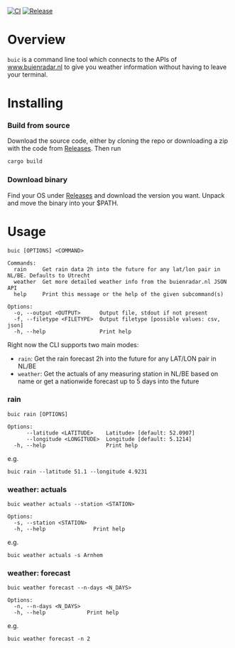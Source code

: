 [![CI](https://github.com/qdegraaf/buic/actions/workflows/ci.yml/badge.svg)](https://github.com/qdegraaf/buic/actions/workflows/ci.yml)
[![Release](https://github.com/qdegraaf/buic/actions/workflows/release.yml/badge.svg)](https://github.com/qdegraaf/buic/actions/workflows/release.yml)
# Overview

`buic` is a command line tool which connects to the APIs of www.buienradar.nl to give you weather information without
having to leave your terminal.

# Installing

### Build from source
Download the source code, either by cloning the repo or downloading a zip with the code from 
[Releases](https://github.com/qdegraaf/buic/releases/). Then run 
```bash
cargo build
```

### Download binary
Find your OS under [Releases](https://github.com/qdegraaf/buic/releases/) and download the version you want. Unpack and
move the binary into your $PATH. 


# Usage
```
buic [OPTIONS] <COMMAND>

Commands:
  rain     Get rain data 2h into the future for any lat/lon pair in NL/BE. Defaults to Utrecht
  weather  Get more detailed weather info from the buienradar.nl JSON API
  help     Print this message or the help of the given subcommand(s)

Options:
  -o, --output <OUTPUT>      Output file, stdout if not present
  -f, --filetype <FILETYPE>  Output filetype [possible values: csv, json]
  -h, --help                 Print help

```

Right now the CLI supports two main modes:
- `rain`: Get the rain forecast 2h into the future for any LAT/LON pair in NL/BE
- `weather`: Get the actuals of any measuring station in NL/BE based on name or get a nationwide forecast up 
to 5 days into the future

### rain
```
buic rain [OPTIONS]

Options:
      --latitude <LATITUDE>    Latitude> [default: 52.0907]
      --longitude <LONGITUDE>  Longitude [default: 5.1214]
  -h, --help                   Print help
```
e.g. 
```
buic rain --latitude 51.1 --longitude 4.9231
```
### weather: actuals
```
buic weather actuals --station <STATION>

Options:
  -s, --station <STATION>  
  -h, --help               Print help
```
e.g. 
```
buic weather actuals -s Arnhem
```

### weather: forecast
```
buic weather forecast --n-days <N_DAYS>

Options:
  -n, --n-days <N_DAYS>  
  -h, --help             Print help
```
e.g.
```
buic weather forecast -n 2
```
